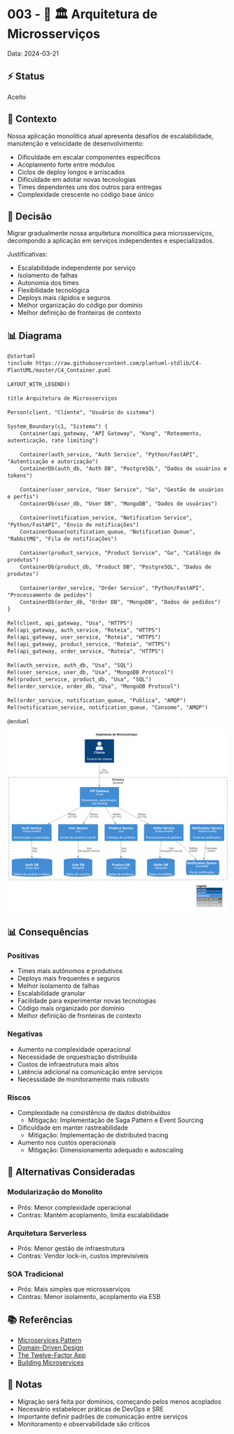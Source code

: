 # 003 - 📝 🏛️ Arquitetura de Microsserviços

Data: 2024-03-21

## ⚡ Status

Aceito

## 🎯 Contexto

Nossa aplicação monolítica atual apresenta desafios de escalabilidade, manutenção e velocidade de desenvolvimento:
- Dificuldade em escalar componentes específicos
- Acoplamento forte entre módulos
- Ciclos de deploy longos e arriscados
- Dificuldade em adotar novas tecnologias
- Times dependentes uns dos outros para entregas
- Complexidade crescente no código base único

## 🔨 Decisão

Migrar gradualmente nossa arquitetura monolítica para microsserviços, decompondo a aplicação em serviços independentes e especializados.

Justificativas:
- Escalabilidade independente por serviço
- Isolamento de falhas
- Autonomia dos times
- Flexibilidade tecnológica
- Deploys mais rápidos e seguros
- Melhor organização do código por domínio
- Melhor definição de fronteiras de contexto

## 📊 Diagrama

```plantuml
@startuml
!include https://raw.githubusercontent.com/plantuml-stdlib/C4-PlantUML/master/C4_Container.puml

LAYOUT_WITH_LEGEND()

title Arquitetura de Microsserviços

Person(client, "Cliente", "Usuário do sistema")

System_Boundary(c1, "Sistema") {
    Container(api_gateway, "API Gateway", "Kong", "Roteamento, autenticação, rate limiting")
    
    Container(auth_service, "Auth Service", "Python/FastAPI", "Autenticação e autorização")
    ContainerDb(auth_db, "Auth DB", "PostgreSQL", "Dados de usuários e tokens")
    
    Container(user_service, "User Service", "Go", "Gestão de usuários e perfis")
    ContainerDb(user_db, "User DB", "MongoDB", "Dados de usuários")
    
    Container(notification_service, "Notification Service", "Python/FastAPI", "Envio de notificações")
    ContainerQueue(notification_queue, "Notification Queue", "RabbitMQ", "Fila de notificações")
    
    Container(product_service, "Product Service", "Go", "Catálogo de produtos")
    ContainerDb(product_db, "Product DB", "PostgreSQL", "Dados de produtos")
    
    Container(order_service, "Order Service", "Python/FastAPI", "Processamento de pedidos")
    ContainerDb(order_db, "Order DB", "MongoDB", "Dados de pedidos")
}

Rel(client, api_gateway, "Usa", "HTTPS")
Rel(api_gateway, auth_service, "Roteia", "HTTPS")
Rel(api_gateway, user_service, "Roteia", "HTTPS")
Rel(api_gateway, product_service, "Roteia", "HTTPS")
Rel(api_gateway, order_service, "Roteia", "HTTPS")

Rel(auth_service, auth_db, "Usa", "SQL")
Rel(user_service, user_db, "Usa", "MongoDB Protocol")
Rel(product_service, product_db, "Usa", "SQL")
Rel(order_service, order_db, "Usa", "MongoDB Protocol")

Rel(order_service, notification_queue, "Publica", "AMQP")
Rel(notification_service, notification_queue, "Consome", "AMQP")

@enduml
```

![Diagrama de Arquitetura de Microsserviços](../diagrams/adr-003-microservices.png)

## 📊 Consequências

### Positivas

- Times mais autônomos e produtivos
- Deploys mais frequentes e seguros
- Melhor isolamento de falhas
- Escalabilidade granular
- Facilidade para experimentar novas tecnologias
- Código mais organizado por domínio
- Melhor definição de fronteiras de contexto

### Negativas

- Aumento na complexidade operacional
- Necessidade de orquestração distribuída
- Custos de infraestrutura mais altos
- Latência adicional na comunicação entre serviços
- Necessidade de monitoramento mais robusto

### Riscos

- Complexidade na consistência de dados distribuídos
  - Mitigação: Implementação de Saga Pattern e Event Sourcing
- Dificuldade em manter rastreabilidade
  - Mitigação: Implementação de distributed tracing
- Aumento nos custos operacionais
  - Mitigação: Dimensionamento adequado e autoscaling

## 🔄 Alternativas Consideradas

### Modularização do Monolito
- Prós: Menor complexidade operacional
- Contras: Mantém acoplamento, limita escalabilidade

### Arquitetura Serverless
- Prós: Menor gestão de infraestrutura
- Contras: Vendor lock-in, custos imprevisíveis

### SOA Tradicional
- Prós: Mais simples que microsserviços
- Contras: Menor isolamento, acoplamento via ESB

## 📚 Referências

- [Microservices Pattern](https://microservices.io/patterns/index.html)
- [Domain-Driven Design](https://martinfowler.com/tags/domain%20driven%20design.html)
- [The Twelve-Factor App](https://12factor.net/)
- [Building Microservices](https://samnewman.io/books/building_microservices/)

## 📝 Notas

- Migração será feita por domínios, começando pelos menos acoplados
- Necessário estabelecer práticas de DevOps e SRE
- Importante definir padrões de comunicação entre serviços
- Monitoramento e observabilidade são críticos 
